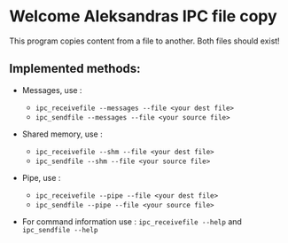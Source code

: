 # Welcome Aleksandras IPC file copy

This program copies content from a file to another.
Both files should exist!

## Implemented methods:
- Messages, use : 
    - `ipc_receivefile --messages --file <your dest file>`
    - `ipc_sendfile --messages --file <your source file>`
- Shared memory, use : 
    - `ipc_receivefile --shm --file <your dest file>`
    - `ipc_sendfile --shm --file <your source file>`
- Pipe, use : 
    - `ipc_receivefile --pipe --file <your dest file>`
    - `ipc_sendfile --pipe --file <your source file>`

- For command information use : `ipc_receivefile --help` and `ipc_sendfile --help`
